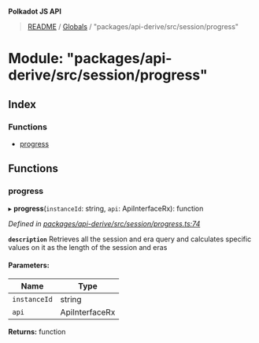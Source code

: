 **Polkadot JS API**

> [README](../README.md) / [Globals](../globals.md) / "packages/api-derive/src/session/progress"

# Module: "packages/api-derive/src/session/progress"

## Index

### Functions

* [progress](_packages_api_derive_src_session_progress_.md#progress)

## Functions

### progress

▸ **progress**(`instanceId`: string, `api`: ApiInterfaceRx): function

*Defined in [packages/api-derive/src/session/progress.ts:74](https://github.com/polkadot-js/api/blob/7af915185/packages/api-derive/src/session/progress.ts#L74)*

**`description`** Retrieves all the session and era query and calculates specific values on it as the length of the session and eras

#### Parameters:

Name | Type |
------ | ------ |
`instanceId` | string |
`api` | ApiInterfaceRx |

**Returns:** function
